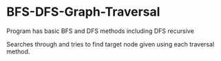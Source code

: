 # BFS-DFS-Graph-Traversal
Program has basic BFS and DFS methods including DFS recursive

Searches through and tries to find target node given using each traversal method.

